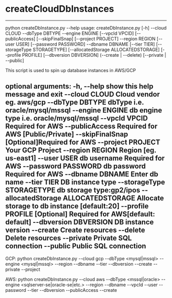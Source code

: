 # createCloudDbInstances
-------------------------------------------------------------------------------

python createDbInstance.py --help
usage: createDbInstance.py [-h] --cloud CLOUD --dbType DBTYPE --engine ENGINE
                           [--vpcId VPCID] [--publicAccess] [--skipFinalSnap]
                           [--project PROJECT] --region REGION [--user USER]
                           [--password PASSWORD] --dbname DBNAME [--tier TIER]
                           [--storageType STORAGETYPE]
                           [--allocatedStorage ALLOCATEDSTORAGE]
                           [--profile PROFILE] [--dbversion DBVERSION]
                           (--create | --delete) [--private | --public]

This script is used to spin up database instances in AWS/GCP

optional arguments:
  -h, --help            show this help message and exit
  --cloud CLOUD         Cloud vendor eg. aws/gcp
  --dbType DBTYPE       dbType i.e. oracle/mysql/mssql
  --engine ENGINE       db engine type i.e. oracle/mysql/mssql
  --vpcId VPCID         Required for AWS
  --publicAccess        Required for AWS [Public/Private]
  --skipFinalSnap       [Optional]Required for AWS
  --project PROJECT     Your GCP Project
  --region REGION       Region [eg. us-east1]
  --user USER           db username Required for AWS
  --password PASSWORD   db password Required for AWS
  --dbname DBNAME       Enter db name
  --tier TIER           DB instance type
  --storageType STORAGETYPE
                        db storage type:gp2/ipos
  --allocatedStorage ALLOCATEDSTORAGE
                        Allocate storage to db instance [default:20]
  --profile PROFILE     [Optional] Required for AWS[default: default]
  --dbversion DBVERSION
                        DB instance version
  --create              Create resources
  --delete              Delete resources
  --private             Private SQL connection
  --public              Public SQL connection
  -------------------------------------------------------------------------------
  
  GCP:
  python createDbInstance.py --cloud gcp --dbType <mysql|mssql> --engine <mysql|mssql> --region <region> --dbname <dbName> --tier <instance-class> --dbversion <dbversion> --create --private --project <Project>
  
  AWS:
  python createDbInstance.py --cloud aws --dbType <mssql|oracle> --engine <sqlserver-se|oracle-se|etc.> --region <region> --dbname <dbName> --vpcId <vpc-id> --user <user> --password <password> --tier <instance-class> --dbversion <dbversion> --publicAccess --create
